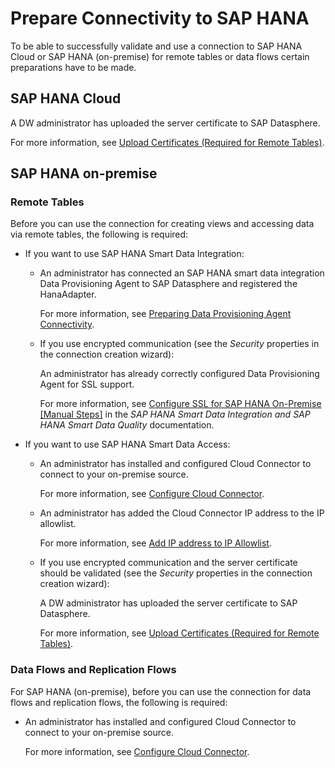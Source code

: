 <!-- loiod7f22cffa3d443669fec3003971e7638 -->

# Prepare Connectivity to SAP HANA

To be able to successfully validate and use a connection to SAP HANA Cloud or SAP HANA \(on-premise\) for remote tables or data flows certain preparations have to be made.



<a name="loiod7f22cffa3d443669fec3003971e7638__section_zt1_2l1_z4b"/>

## SAP HANA Cloud

A DW administrator has uploaded the server certificate to SAP Datasphere.

For more information, see [Upload Certificates \(Required for Remote Tables\)](upload-certificates-required-for-remote-tables-46f5467.md).



<a name="loiod7f22cffa3d443669fec3003971e7638__section_iz1_bm1_z4b"/>

## SAP HANA on-premise





### Remote Tables

Before you can use the connection for creating views and accessing data via remote tables, the following is required:

-   If you want to use SAP HANA Smart Data Integration:

    -   An administrator has connected an SAP HANA smart data integration Data Provisioning Agent to SAP Datasphere and registered the HanaAdapter.

        For more information, see [Preparing Data Provisioning Agent Connectivity](preparing-data-provisioning-agent-connectivity-f1a39d1.md).

    -   If you use encrypted communication \(see the *Security* properties in the connection creation wizard\):

        An administrator has already correctly configured Data Provisioning Agent for SSL support.

        For more information, see [Configure SSL for SAP HANA On-Premise \[Manual Steps\]](https://help.sap.com/docs/HANA_SMART_DATA_INTEGRATION/7952ef28a6914997abc01745fef1b607/caeef0265b14482eb355b101c9cb92df.html?version=latest) in the *SAP HANA Smart Data Integration and SAP HANA Smart Data Quality* documentation.


-   If you want to use SAP HANA Smart Data Access:

    -   An administrator has installed and configured Cloud Connector to connect to your on-premise source.

        For more information, see [Configure Cloud Connector](configure-cloud-connector-f289920.md).

    -   An administrator has added the Cloud Connector IP address to the IP allowlist.

        For more information, see [Add IP address to IP Allowlist](add-ip-address-to-ip-allowlist-a3c2145.md).

    -   If you use encrypted communication and the server certificate should be validated \(see the *Security* properties in the connection creation wizard\):

        A DW administrator has uploaded the server certificate to SAP Datasphere.

        For more information, see [Upload Certificates \(Required for Remote Tables\)](upload-certificates-required-for-remote-tables-46f5467.md).





### Data Flows and Replication Flows

For SAP HANA \(on-premise\), before you can use the connection for data flows and replication flows, the following is required:

-   An administrator has installed and configured Cloud Connector to connect to your on-premise source.

    For more information, see [Configure Cloud Connector](configure-cloud-connector-f289920.md).


